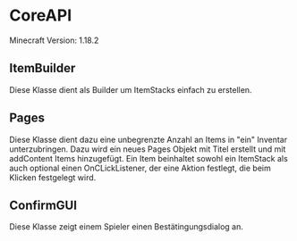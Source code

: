 # CoreAPI
Minecraft Version: 1.18.2

## ItemBuilder
Diese Klasse dient als Builder um ItemStacks einfach zu erstellen.

## Pages
Diese Klasse dient dazu eine unbegrenzte Anzahl an Items in "ein" Inventar unterzubringen. 
Dazu wird ein neues Pages Objekt mit Titel erstellt und mit addContent Items hinzugefügt.
Ein Item beinhaltet sowohl ein ItemStack als auch optional einen OnCLickListener, der eine Aktion festlegt, die beim Klicken festgelegt wird.

## ConfirmGUI
Diese Klasse zeigt einem Spieler einen Bestätingungsdialog an.